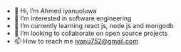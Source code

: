 - 👋 Hi, I’m Ahmed iyanuoluwa 
- 👀 I’m interested in software engineering
- 🌱 I’m currently learning react js, node js and mongodb
- 💞️ I’m looking to collaborate on open source projects
- 📫 How to reach me iyanu752@gmail.com

<!---
iyanu752/iyanu752 is a ✨ special ✨ repository because its `README.md` (this file) appears on your GitHub profile.
You can click the Preview link to take a look at your changes.
--->
